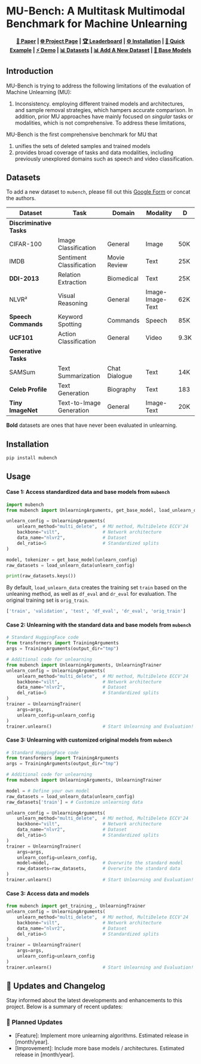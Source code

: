 # MU-Bench: A Multitask Multimodal Benchmark for Machine Unlearning

<!-- <p align="center">
    <a href="https://github.com/beir-cellar/beir/releases">
        <img alt="GitHub release" src="https://img.shields.io/github/release/beir-cellar/beir.svg">
    </a>
    <a href="https://github.com/beir-cellar/beir/blob/master/LICENSE">
        <img alt="License" src="https://img.shields.io/github/license/beir-cellar/beir.svg?color=green">
    </a>
    <a href="https://pepy.tech/project/beir">
        <img alt="Downloads" src="https://static.pepy.tech/personalized-badge/beir?period=total&units=international_system&left_color=grey&right_color=orange&left_text=Downloads">
    </a>
</p> -->

<h4 align="center">
    <p>
        <a href="https://arxiv.org/abs/2406.14796">📄 Paper</a> |
        <a href="https://clu-uml.github.io/MU-Bench-Project-Page">🌐 Project Page</a> |
        <a href="https://huggingface.co/spaces/jialicheng/MU-Bench_Leaderboard">🏆 Leaderboard</a> |
        <a href="#Installation">⚙️ Installation</a> |
        <a href="#Usage">🚀 Quick Example</a> |
        <a href="https://colab.research.google.com/drive/1WiCYcYQ9T2eEPep38szZwPKgYEx-TGHD?usp=sharing">⚡ Demo</a> |
        <a href="#Datasets">📊 Datasets</a> |
        <a href="https://docs.google.com/forms/d/e/1FAIpQLSfvCNaMy8H0-akM7DT4VoVOxLN_Qtd-wFre-EEYAPiCKC82xA/viewform?usp=header">📊 Add A New Dataset</a> |
        <a href="https://huggingface.co/collections/jialicheng/mu-bench-benchmarking-machine-unlearning-664a3dd153317bdff3d2fe45">🤗 Base Models</a>
    <p>
</h4>



## Introduction

MU-Bench is trying to address the following limitations of the evaluation of Machine Unlearning (MU):
1. Inconsistency. employing different trained models and architectures, and sample removal strategies, which hampers accurate comparison. In addition, prior MU approaches have mainly focused on _singular_ tasks or modalities, which is not comprehensive. To address these limitations, 

MU-Bench is the first comprehensive benchmark for MU that

1. unifies the sets of deleted samples and trained models
2. provides broad coverage of tasks and data modalities, including previously unexplored domains such as speech and video classification. 


## Datasets

To add a new dataset to `mubench`, please fill out this [Google Form](https://docs.google.com/forms/d/e/1FAIpQLSfvCNaMy8H0-akM7DT4VoVOxLN_Qtd-wFre-EEYAPiCKC82xA/viewform?usp=header) or concat the authors.


| **Dataset**              | **Task**                 | **Domain**          | **Modality**          | **D**    |
|--------------------------|--------------------------|---------------------|-----------------------|----------|
| **Discriminative Tasks** |                          |                     |                       |          |
| CIFAR-100                | Image Classification     | General             | Image                 | 50K      |
| IMDB                     | Sentiment Classification | Movie Review        | Text                  | 25K      |
| **DDI-2013**             | Relation Extraction      | Biomedical          | Text                  | 25K      |
| NLVR²                    | Visual Reasoning         | General             | Image-Image-Text      | 62K      |
| **Speech Commands**      | Keyword Spotting         | Commands            | Speech                | 85K      |
| **UCF101**               | Action Classification    | General             | Video                 | 9.3K     |
| **Generative Tasks**     |                          |                     |                       |          |
| SAMSum                   | Text Summarization       | Chat Dialogue       | Text                  | 14K      |
| **Celeb Profile**        | Text Generation          | Biography           | Text                  | 183      |
| **Tiny ImageNet**        | Text-to-Image Generation | General             | Image-Text            | 20K      |

**Bold** datasets are ones that have never been evaluated in unlearning.



## Installation

```Bash
pip install mubench
```

## Usage

#### Case 1: Access standardized data and base models from `mubench`

```python
import mubench
from mubench import UnlearningArguments, get_base_model, load_unlearn_data

unlearn_config = UnlearningArguments(
    unlearn_method="multi_delete",  # MU method, MultiDelete ECCV'24
    backbone="vilt",                # Network architecture
    data_name="nlvr2",              # Dataset
    del_ratio=5                     # Standardized splits
)

model, tokenizer = get_base_model(unlearn_config)
raw_datasets = load_unlearn_data(unlearn_config)

print(raw_datasets.keys())
```
By default, `load_unlearn_data` creates the training set `train` based on the unleaning method, as well as `df_eval` and `dr_eval` for evaluation. The original training set is `orig_train`.
```python
['train', 'validation', 'test', 'df_eval', 'dr_eval', 'orig_train']
```


#### Case 2: Unlearning with the standard data and base models from `mubench`
```python
# Standard HuggingFace code
from transformers import TrainingArguments
args = TrainingArguments(output_dir="tmp")

# Additional code for unlearning
from mubench import UnlearningArguments, UnlearningTrainer
unlearn_config = UnlearningArguments(
    unlearn_method="multi_delete",  # MU method, MultiDelete ECCV'24
    backbone="vilt",                # Network architecture
    data_name="nlvr2",              # Dataset
    del_ratio=5                     # Standardized splits
)
trainer = UnlearningTrainer(
    args=args, 
    unlearn_config=unlearn_config
)
trainer.unlearn()                   # Start Unlearning and Evaluation!
```

#### Case 3: Unlearning with customized original models from `mubench`
```python
# Standard HuggingFace code
from transformers import TrainingArguments
args = TrainingArguments(output_dir="tmp")

# Additional code for unlearning
from mubench import UnlearningArguments, UnlearningTrainer

model = # Define your own model
raw_datasets = load_unlearn_data(unlearn_config)
raw_datasets['train'] = # Customize unlearning data

unlearn_config = UnlearningArguments(
    unlearn_method="multi_delete",  # MU method, MultiDelete ECCV'24
    backbone="vilt",                # Network architecture
    data_name="nlvr2",              # Dataset
    del_ratio=5                     # Standardized splits
)
trainer = UnlearningTrainer(
    args=args, 
    unlearn_config=unlearn_config,
    model=model,                    # Overwrite the standard model
    raw_datasets=raw_datasets,      # Overwrite the standard data
)
trainer.unlearn()                   # Start Unlearning and Evaluation!
```

#### Case 3: Access data and models
```python
from mubench import get_training_, UnlearningTrainer
unlearn_config = UnlearningArguments(
    unlearn_method="multi_delete",  # MU method, MultiDelete ECCV'24
    backbone="vilt",                # Network architecture
    data_name="nlvr2",              # Dataset
    del_ratio=5                     # Standardized splits
)
trainer = UnlearningTrainer(
    args=args, 
    unlearn_config=unlearn_config
)
trainer.unlearn()                   # Start Unlearning and Evaluation!
```

## 📢 Updates and Changelog

Stay informed about the latest developments and enhancements to this project. Below is a summary of recent updates:

### 📅 **Planned Updates**
- [Feature]: Implement more unlearning algorithms. Estimated release in [month/year].
- [Improvement]: Include more base models / architectures. Estimated release in [month/year].

<!-- **Note**: For a complete history, refer to the [Changelog](link-to-detailed-changelog). -->
